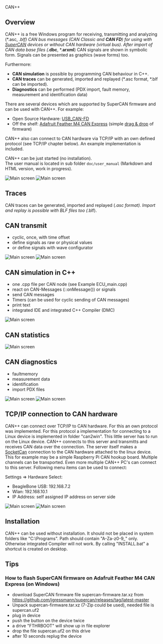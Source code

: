  CAN++

## Overview
CAN++ is a free Windows program for receiving, transmitting and analyzing (*.asc, *.blf) CAN bus messages (CAN Classic and **CAN FD**) for using with [SuperCAN](https://github.com/jgressmann/supercan) devices or without CAN hardware (virtual bus). After import of CAN data base files (*.**dbc**, *.**arxml**) CAN signals are shown in symbolic form. Signals can be presented as graphics (wave forms) too.

Furthermore:
- **CAN simulation** is possible by programming CAN behaviour in C++. 
- **CAN traces** can be generated, imported and replayed (*.asc format, *.blf can be imported).
- **Diagnostics** can be performed (PDX import, fault memory, measurement and identification data)

There are several devices which are supported by SuperCAN firmware and can be used with CAN++. For example:
- Open Source Hardware: [USB_CAN-FD](https://github.com/RudolphRiedel/USB_CAN-FD)
- Off the shelf: [Adafruit Feather M4 CAN Express](https://www.adafruit.com/product/4759) (simple [drag & drop](#tips) of firmware)

CAN++ also can connect to CAN hardware via TCP/IP with an own defined protocol (see TCP/IP chapter below). An example implementation is included.

CAN++ can be just started (no installation).   
The user manual is located in sub folder `doc/user_manual` (Markdown and HTML version, work in progress). 


![Main screen](doc/screens/main2.jpg)
![Main screen](doc/screens/graph.jpg)

## Traces
CAN traces can be generated, imported and replayed (*.asc format). Import and replay is possible with BLF files too (*.blf).

## CAN transmit

- cyclic, once, with time offset
- define signals as raw or physical values
- or define signals with wave configurator

![Main screen](doc/screens/tx.jpg)
![Main screen](doc/screens/wave.jpg)

## CAN simulation in C++

- one .cpp file per CAN node (see Example ECU_main.cpp)
- react on CAN-Messages (::onMessage()) or signals
- send CAN messages
- Timers (can be used for cyclic sending of CAN messages)
- print text
- integrated IDE and integrated C++ Compiler (DMC)

![Main screen](doc/screens/canpr_context_with_build.jpg)

## CAN statistics

![Main screen](doc/screens/statistics.jpg)

## CAN diagnostics
- faultmemory
- measurement data
- identification
- import PDX files

![Main screen](doc/screens/faultmem.jpg)
![Main screen](doc/screens/measurements.jpg)

## TCP/IP connection to CAN hardware

CAN++ can connect over TCP/IP to CAN hardware. For this an own protocol was implemented. For this protocol a implementation for connecting to a Linux device is implemented in folder "can2win".
This little server has to run on the Linux device. CAN++ connects to this server and transmitts and receives CAN data over the connection. The server itself makes a [SocketCan](https://de.wikipedia.org/wiki/SocketCAN#:~:text=SocketCAN%20ist%20eine%20Sammlung%20von,Level%20CAN%20Framework%20(LLCF).) connection to the CAN hardware attached to the linux device. This for example may be a simple Raspberry Pi CAN hookup board. Multiple channels can be transported. Even more multiple CAN++ PC's can connect to this server.
Following menu items can be used to connect:

Settings => Hardware Select:
- BeagleBone USB: 192.168.7.2
- Wlan: 192.168.10.1
- IP Address: self assigned IP address on server side

![Main screen](doc/screens/canpp_socketcan.jpg)
![Main screen](doc/screens/multi_canpp_tcp_arch.jpg)

## Installation

CAN++ can be used without installation. It should not be placed in system folders like "C:\Programs". Path should contain "A-Za-z0-9_" only. Otherwise integrated Compiler will not work. By calling "INSTALL.bat" a shortcut is created on desktop.

## Tips
### How to flash SuperCAN firmware on Adafruit Feather M4 CAN Express (on Windows)
- download SuperCAN firmware file supercan-firmware.tar.xz from https://github.com/jgressmann/supercan/releases/tag/latest-master
- Unpack supercan-firmware.tar.xz (7-Zip could be used), needed file is supercan.uf2
- plug in device
- push the button on the device twice
- a drive "FTHRBOOT" will show up in file explorer
- drop the file supercan.uf2 on this drive
- after 10 seconds replug the device
